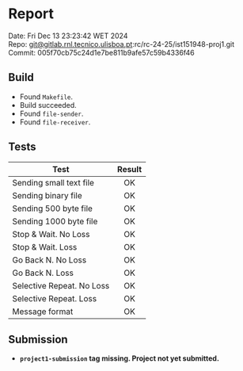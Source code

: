# Report
Date: Fri Dec 13 23:23:42 WET 2024  
Repo: git@gitlab.rnl.tecnico.ulisboa.pt:rc/rc-24-25/ist151948-proj1.git  
Commit: 005f70cb75c24d1e7be811b9afe57c59b4336f46  

## Build
* Found `Makefile`.
* Build succeeded.
* Found `file-sender`.
* Found `file-receiver`.

## Tests
| Test | Result |
| ---- |:------:|
| Sending small text file | OK |
| Sending binary file | OK |
| Sending 500 byte file | OK |
| Sending 1000 byte file | OK |
| Stop & Wait. No Loss | OK |
| Stop & Wait. Loss | OK |
| Go Back N. No Loss | OK |
| Go Back N. Loss | OK |
| Selective Repeat. No Loss | OK |
| Selective Repeat. Loss | OK |
| Message format | OK |

## Submission
* **`project1-submission` tag missing. Project not yet submitted.**

